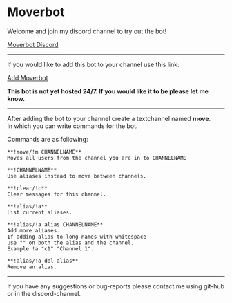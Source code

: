 # Moverbot

Welcome and join my discord channel to try out the bot!

[Moverbot Discord](https://discord.gg/nqwS7GD)
___

If you would like to add this bot to your channel use this link:

<a href="https://discordapp.com/oauth2/authorize?client_id=449878054203031562&scope=bot&permissions=16854016" target="_blank">Add Moverbot</a>

**This bot is not yet hosted 24/7. If you would like it to be please let me know.**

---
After adding the bot to your channel create a textchannel named **move**.\
In which you can write commands for the bot.

Commands are as following:
```text
**!move/!m CHANNELNAME**
Moves all users from the channel you are in to CHANNELNAME

**!CHANNELNAME**
Use aliases instead to move between channels.

**!clear/!c**
Clear messages for this channel.

**!alias/!a**
List current aliases.

**!alias/!a alias CHANNELNAME**
Add more aliases.
If adding alias to long names with whitespace
use "" on both the alias and the channel.
Example !a "c1" "Channel 1".

**!alias/!a del alias**
Remove an alias.
```
---
If you have any suggestions or bug-reports please contact me using git-hub or in the discord-channel. 
